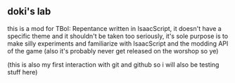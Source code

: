 ## doki's lab
this is a mod for TBoI: Repentance written in IsaacScript, it doesn't have a specific theme and it shouldn't be taken too seriously, it's sole purpose is to make silly experiments and familiarize with IsaacScript and the modding API of the game (also it's probably never get released on the worshop so ye)

(this is also my first interaction with git and github so i will also be testing stuff here)
